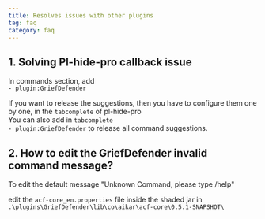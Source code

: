 ```yaml
---
title: Resolves issues with other plugins
tag: faq
category: faq
---
```


## 1. Solving Pl-hide-pro callback issue

In commands section, add  
`- plugin:GriefDefender`  

If you want to release the suggestions, then you have to configure them one by one, in the `tabcomplete` of pl-hide-pro  
You can also add in `tabcomplete`  
`- plugin:GriefDefender` to release all command suggestions.  

## 2. How to edit the GriefDefender invalid command message?

To edit the default message "Unknown Command, please type /help"   

edit the `acf-core_en.properties` file inside the shaded jar in `.\plugins\GriefDefender\lib\co\aikar\acf-core\0.5.1-SNAPSHOT\`

